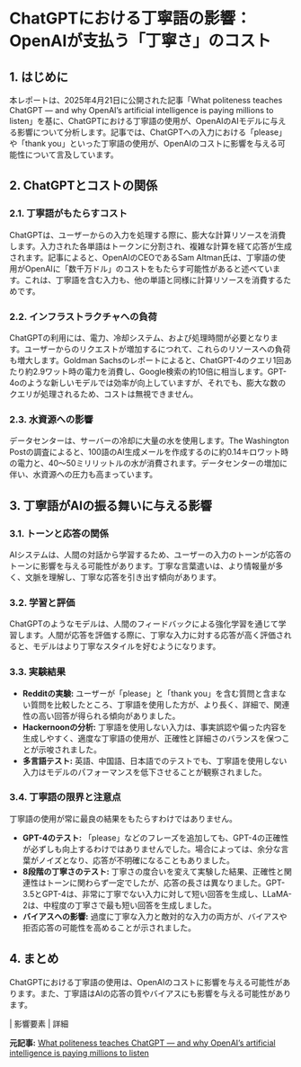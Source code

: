 # ChatGPTにおける丁寧語の影響：OpenAIが支払う「丁寧さ」のコスト

## 1. はじめに

本レポートは、2025年4月21日に公開された記事「What politeness teaches ChatGPT — and why OpenAI’s artificial intelligence is paying millions to listen」を基に、ChatGPTにおける丁寧語の使用が、OpenAIのAIモデルに与える影響について分析します。記事では、ChatGPTへの入力における「please」や「thank you」といった丁寧語の使用が、OpenAIのコストに影響を与える可能性について言及しています。

## 2. ChatGPTとコストの関係

### 2.1. 丁寧語がもたらすコスト

ChatGPTは、ユーザーからの入力を処理する際に、膨大な計算リソースを消費します。入力された各単語はトークンに分割され、複雑な計算を経て応答が生成されます。記事によると、OpenAIのCEOであるSam Altman氏は、丁寧語の使用がOpenAIに「数千万ドル」のコストをもたらす可能性があると述べています。これは、丁寧語を含む入力も、他の単語と同様に計算リソースを消費するためです。

### 2.2. インフラストラクチャへの負荷

ChatGPTの利用には、電力、冷却システム、および処理時間が必要となります。ユーザーからのリクエストが増加するにつれて、これらのリソースへの負荷も増大します。Goldman Sachsのレポートによると、ChatGPT-4のクエリ1回あたり約2.9ワット時の電力を消費し、Google検索の約10倍に相当します。GPT-4oのような新しいモデルでは効率が向上していますが、それでも、膨大な数のクエリが処理されるため、コストは無視できません。

### 2.3. 水資源への影響

データセンターは、サーバーの冷却に大量の水を使用します。The Washington Postの調査によると、100語のAI生成メールを作成するのに約0.14キロワット時の電力と、40〜50ミリリットルの水が消費されます。データセンターの増加に伴い、水資源への圧力も高まっています。

## 3. 丁寧語がAIの振る舞いに与える影響

### 3.1. トーンと応答の関係

AIシステムは、人間の対話から学習するため、ユーザーの入力のトーンが応答のトーンに影響を与える可能性があります。丁寧な言葉遣いは、より情報量が多く、文脈を理解し、丁寧な応答を引き出す傾向があります。

### 3.2. 学習と評価

ChatGPTのようなモデルは、人間のフィードバックによる強化学習を通じて学習します。人間が応答を評価する際に、丁寧な入力に対する応答が高く評価されると、モデルはより丁寧なスタイルを好むようになります。

### 3.3. 実験結果

* **Redditの実験:** ユーザーが「please」と「thank you」を含む質問と含まない質問を比較したところ、丁寧語を使用した方が、より長く、詳細で、関連性の高い回答が得られる傾向がありました。
* **Hackernoonの分析:** 丁寧語を使用しない入力は、事実誤認や偏った内容を生成しやすく、適度な丁寧語の使用が、正確性と詳細さのバランスを保つことが示唆されました。
* **多言語テスト:** 英語、中国語、日本語でのテストでも、丁寧語を使用しない入力はモデルのパフォーマンスを低下させることが観察されました。

### 3.4. 丁寧語の限界と注意点

丁寧語の使用が常に最良の結果をもたらすわけではありません。

* **GPT-4のテスト:** 「please」などのフレーズを追加しても、GPT-4の正確性が必ずしも向上するわけではありませんでした。場合によっては、余分な言葉がノイズとなり、応答が不明確になることもありました。
* **8段階の丁寧さのテスト:** 丁寧さの度合いを変えて実験した結果、正確性と関連性はトーンに関わらず一定でしたが、応答の長さは異なりました。GPT-3.5とGPT-4は、非常に丁寧でない入力に対して短い回答を生成し、LLaMA-2は、中程度の丁寧さで最も短い回答を生成しました。
* **バイアスへの影響:** 過度に丁寧な入力と敵対的な入力の両方が、バイアスや拒否応答の可能性を高めることが示されました。

## 4. まとめ

ChatGPTにおける丁寧語の使用は、OpenAIのコストに影響を与える可能性があります。また、丁寧語はAIの応答の質やバイアスにも影響を与える可能性があります。

| 影響要素 | 詳細 

**元記事:** [What politeness teaches ChatGPT — and why OpenAI’s artificial intelligence is paying millions to listen](https://crypto.news/openai-chatgpt-politeness-millions-artificial-intelligence/)